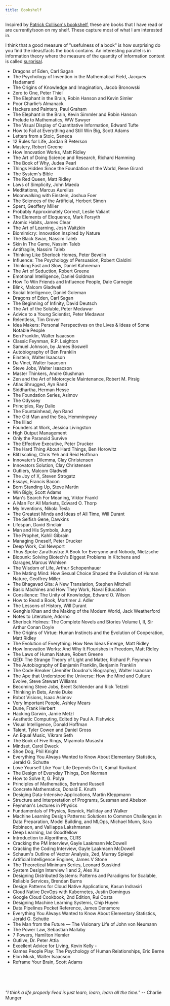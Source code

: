 ```yaml
---
title: Bookshelf
---
```


Inspired by [Patrick Collison's bookshelf](https://patrickcollison.com/bookshelf), these are books that I have read or are currently/soon on my shelf. These capture most of what I am interested in. 

I think that a good measure of "usefulness of a book" is how surprising do you find the ideas/facts the book contains. An interesting parallel is in information theory where the measure of the quantity of information content is called [surprisal](https://en.wikipedia.org/wiki/Information_content). 


- Dragons of Eden, Carl Sagan 
- The Psychology of Invention in the Mathematical Field, Jacques Hadamard
- The Origins of Knowledge and Imagination, Jacob Bronowski 
- Zero to One, Peter Thiel
- The Elephant in the Brain, Robin Hanson and Kevin Simler
- Poor Charlie’s Almanack
- Hackers and Painters, Paul Graham
- The Elephant in the Brain, Kevin Simmler and Robin Hanson
- Prelude to Mathematics, WW Sawyer
- The Visual Display of Quantitative Information, Edward Tufte
- How to Fail at Everything and Still Win Big, Scott Adams
- Letters from a Stoic, Seneca
- 12 Rules for Life, Jordan B Peterson
- Mastery, Robert Greene
- How Innovation Works, Matt Ridley
- The Art of Doing Science and Research, Richard Hamming
- The Book of Why, Judea Pearl
- Things Hidden Since the Foundation of the World, Rene Girard
- The System's Bible
- The Red Queen, Matt Ridley
- Laws of Simplicity, John Maeda
- Meditations, Marcus Aurelius
- Moonwalking with Einstein, Joshua Foer
- The Sciences of the Artificial, Herbert Simon
- Spent, Geoffery Miller
- Probably Approximately Correct, Leslie Valiant
- The Elements of Eloquence, Mark Forsyth
- Atomic Habits, James Clear
- The Art of Learning, Josh Waitzkin
- Biomimicry: Innovation Inspired by Nature
- The Black Swan, Nassim Taleb
- Skin In The Game, Nassim Taleb
- Antifragile, Nassim Taleb
- Thinking Like Sherlock Homes, Peter Bevelin
- Influence: The Psychology of Persuasion, Robert Cialdini
- Thinking Fast and Slow, Daniel Kahneman
- The Art of Seduction, Robert Greene
- Emotional Intelligence, Daniel Goldman
- How To Win Friends and Influence People, Dale Carnegie
- Blink, Malcom Gladwell
- Social Intelligence, Daniel Goleman
- Dragons of Eden, Carl Sagan
- The Beginning of Infinity, David Deutsch
- The Art of the Soluble, Peter Medawar
- Advice to a Young Scientist, Peter Medawar
- Relentless, Tim Grover
- Idea Makers: Personal Perspectives on the Lives & Ideas of Some Notable People 
- Ben Franklin, Walter Isaacson
- Classic Feynman, R.P. Leighton
- Samuel Johnson, by James Boswell
- Autobiography of Ben Franklin
- Einstein, Walter Isaacson
- Da Vinci, Walter Isaacson
- Steve Jobs, Walter Isaacson
- Master Thinkers, Andre Glushman
- Zen and the Art of Motorcycle Maintenance, Robert M. Pirsig
- Atlas Shrugged, Ayn Rand
- Siddhartha, Herman Hesse
- The Foundation Series, Asimov
- The Odyssey
- Principles, Ray Dalio
- The Fountainhead, Ayn Rand
- The Old Man and the Sea, Hemmingway
- The Illiad
- Founders at Work, Jessica Livingston
- High Output Management
- Only the Paranoid Survive
- The Effective Executive, Peter Drucker
- The Hard Thing About Hard Things, Ben Horowitz
- Blitzscaling, Chris Yeh and Reid Hoffman
- Innovater’s Dilemma, Clay Christensen
- Innovators Solution, Clay Christensen
- Outliers, Malcom Gladwell
- The Joy of X, Steven Strogatz
- Essays, Francis Bacon
- Born Standing Up, Steve Martin
- Win Bigly, Scott Adams
- Man's Search For Meaning, Viktor Frankl
- A Man For All Markets, Edward O. Thorp
- My Inventions, Nikola Tesla
- The Greatest Minds and Ideas of All Time, Will Durant
- The Selfish Gene, Dawkins
- Lifespan, David Sinclair
- Man and His Symbols, Jung
- The Prophet, Kahlil Gibrain
- Managing Oneself, Peter Drucker
- Deep Work, Cal Newport
- Thus Spoke Zarathustra: A Book for Everyone and Nobody, Nietzsche 
- Biopunk: Solving Biotech's Biggest Problems in Kitchens and Garages,Marcus Wohlsen 
- The Wisdom of Life, Arthur Schopenhauer
- The Mating Mind: How Sexual Choice Shaped the Evolution of Human Nature, Geoffrey Miller 
- The Bhagavad Gita: A New Translation, Stephen Mitchell 
- Basic Machines and How They Work, Naval Education
- Consilience: The Unity of Knowledge, Edward O. Wilson
- How to Read a Book, Mortimer J. Adler
- The Lessons of History, Will Durant
- Genghis Khan and the Making of the Modern World, Jack Weatherford 
- Notes to Literature, Adorno
- Sherlock Holmes: The Complete Novels and Stories Volume I, II, Sir Arthur Conan Doyle 
- The Origins of Virtue: Human Instincts and the Evolution of Cooperation, Matt Ridley 
- The Evolution of Everything: How New Ideas Emerge, Matt Ridley
- How Innovation Works: And Why It Flourishes in Freedom, Matt Ridley 
- The Laws of Human Nature, Robert Greene
- QED: The Strange Theory of Light and Matter, Richard P. Feynman
- The Autobiography of Benjamin Franklin, Benjamin Franklin
- The Code Breaker (Jennifer Doudna's Biography), Walter Isaacson 
- The Ape that Understood the Universe: How the Mind and Culture Evolve, Steve Stewart Williams
- Becoming Steve Jobs, Brent Schlender and Rick Tetzeli
- Thinking in Bets, Annie Duke
- Robot Visions, Isaac Asimov
- Very Important People, Ashley Mears
- Dune, Frank Herbert
- Hacking Darwin, Jamie Metzl
- Aesthetic Computing, Edited by Paul A. Fishwick 
- Visual Intelligence, Donald Hoffman
- Talent, Tyler Cowen and Daniel Gross 
- An Equal Music, Vikram Seth 
- The Book of Five Rings, Miyamoto Musashi
- Mindset, Carol Dweck
- Shoe Dog, Phil Knight
- Everything You Always Wanted to Know About Elementary Statistics, Jerald G. Schutte
- Love Yourself Like Your Life Depends On It, Kamal Ravikant
- The Design of Everyday Things, Don Norman
- How to Solve It, G. Polya
- Principles of Mathematics, Bertrand Russell
- Concrete Mathematics, Donald E. Knuth
- Desiging Data-Intensive Applications, Martin Kleppmann 
- Structure and Interpretation of Programs, Sussman and Abelson
- Feynman's Lectures in Physics
- Fundamentals of Physics, Resnick, Halliday and Walker
- Machine Learning Design Patterns: Solutions to Common Challenges in Data Preparation, Model Building, and MLOps, Michael Munn, Sara Robinson, and Valliappa Lakshmanan
- Deep Learning, Ian Goodfellow
- Introduction to Algorithms, CLRS
- Cracking the PM Interview, Gayle Laakmann McDowell
- Cracking the Coding Interview, Gayle Laakmann McDowell
- Schaum's Outline of Vector Analysis, 2ed, Murray Spiegel
- Artificial Intelligence Engines, James V Stone
- The Theoretical Minimum Series, Leonard Susskind 
- System Design Interview 1 and 2,  Alex Xu
- Designing Distributed Systems: Patterns and Paradigms for Scalable, Reliable Services, Brendan Burns 
- Design Patterns for Cloud Native Applications, Kasun Indrasiri
- Cloud Native DevOps with Kubernetes, Justin Domingus
- Google Cloud Cookbook, 2nd Edition,  Rui Costa
- Designing Machine Learning Systems, Chip Huyen
- Data Pipelines Pocket Reference, James Densmore
- Everything You Always Wanted to Know About Elementary Statistics, Jerald G. Schutte
- The Man from the Future — The Visionary Life of John von Neumann
- The Power Law, Sebastian Mallaby 
- 7 Powers, Hamilton Hemler
- Outlive, Dr. Peter Attia 
- Excellent Advice for Living, Kevin Kelly - 
- Games People Play: The Psychology of Human Relationships, Eric Berne 
- Elon Musk, Walter Isaacson
- Reframe Your Brain, Scott Adams

<br>
<br>
<br>

*"I think a life properly lived is just learn, learn, learn all the time."* 
                                                        -- Charlie Munger
